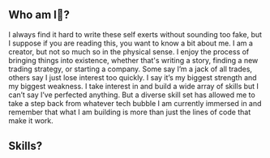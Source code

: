## Who am I🧐?
I always find it hard to write these self exerts without sounding too fake, but I suppose if you are reading this, you want to know a bit about me. I am a creator, but not so much so in the physical sense. I enjoy the process of bringing things into existence, whether that's writing a story, finding a new trading strategy, or starting a company. Some say I’m a jack of all trades, others say I just lose interest too quickly. I say it’s my biggest strength and my biggest weakness. I take interest in and build a wide array of skills but I can’t say I’ve perfected anything. But a diverse skill set has allowed me to take a step back from whatever tech bubble I am currently immersed in and remember that what I am building is more than just the lines of code that make it work.

## Skills?

<!--
**thekioskman/thekioskman** is a ✨ _special_ ✨ repository because its `README.md` (this file) appears on your GitHub profile.

Here are some ideas to get you started:

- 🔭 I’m currently working on ...
- 🌱 I’m currently learning ...
- 👯 I’m looking to collaborate on ...
- 🤔 I’m looking for help with ...
- 💬 Ask me about ...
- 📫 How to reach me: ...
- 😄 Pronouns: ...
- ⚡ Fun fact: ...
-->
